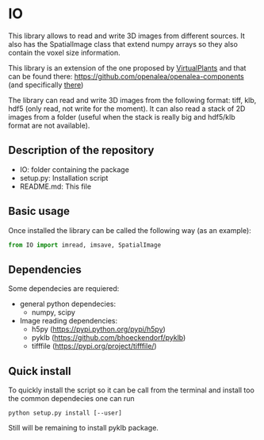 # IO

This library allows to read and write 3D images from different sources. It also has the SpatialImage class that extend numpy arrays so they also contain the voxel size information.

This library is an extension of the one proposed by [VirtualPlants](https://team.inria.fr/virtualplants/) and that can be found there: https://github.com/openalea/openalea-components (and specifically [there](https://github.com/openalea/openalea-components/tree/master/image/src/image))

The library can read and write 3D images from the following format: tiff, klb, hdf5 (only read, not write for the moment).
It can also read a stack of 2D images from a folder (useful when the stack is really big and hdf5/klb format are not available).

## Description of the repository
  - IO: folder containing the package
  - setup.py: Installation script
  - README.md: This file

## Basic usage
Once installed the library can be called the following way (as an example):
```python
from IO import imread, imsave, SpatialImage
```

## Dependencies
Some dependecies are requiered:
  - general python dependecies:
    - numpy, scipy
  - Image reading dependencies:
    - h5py (https://pypi.python.org/pypi/h5py)
    - pyklb (https://github.com/bhoeckendorf/pyklb)
    - tifffile (https://pypi.org/project/tifffile/)
    
## Quick install
To quickly install the script so it can be call from the terminal and install too the common dependecies one can run
```shell
python setup.py install [--user]
```
Still will be remaining to install pyklb package.
